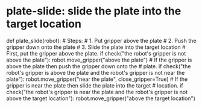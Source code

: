 # plate-slide: slide the plate into the target location
def plate_slide(robot):
    # Steps:
    #  1. Put gripper above the plate
    #  2. Push the gripper down onto the plate
    #  3. Slide the plate into the target location
    # First, put the gripper above the plate.
    if check("the robot's gripper is not above the plate"):
        robot.move_gripper("above the plate")
    # If the gripper is above the plate then push the gripper down onto the
    # plate.
    if check("the robot's gripper is above the plate and the robot's gripper is not near the plate"):
        robot.move_gripper("near the plate", close_gripper=True)
    # If the gripper is near the plate then slide the plate into the target
    # location.
    if check("the robot's gripper is near the plate and the robot's gripper is not above the target location"):
        robot.move_gripper("above the target location")